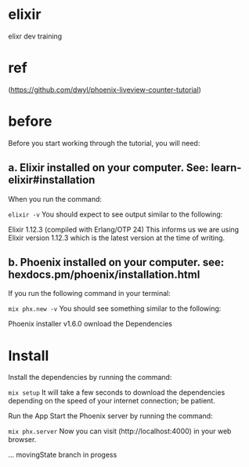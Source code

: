 # elixir
elixr dev training

# ref
(https://github.com/dwyl/phoenix-liveview-counter-tutorial)

# before
Before you start working through the tutorial, you will need:

## a. Elixir installed on your computer. See: learn-elixir#installation

When you run the command:

```elixir -v```
You should expect to see output similar to the following:

Elixir 1.12.3 (compiled with Erlang/OTP 24)
This informs us we are using Elixir version 1.12.3 which is the latest version at the time of writing.


## b. Phoenix installed on your computer. see: hexdocs.pm/phoenix/installation.html

If you run the following command in your terminal:

```mix phx.new -v```
You should see something similar to the following:

Phoenix installer v1.6.0
ownload the Dependencies

# Install
Install the dependencies by running the command:

```mix setup```
It will take a few seconds to download the dependencies depending on the speed of your internet connection; be patient.

Run the App
Start the Phoenix server by running the command:

```mix phx.server```
Now you can visit (http://localhost:4000) in your web browser.

... movingState branch in progess
